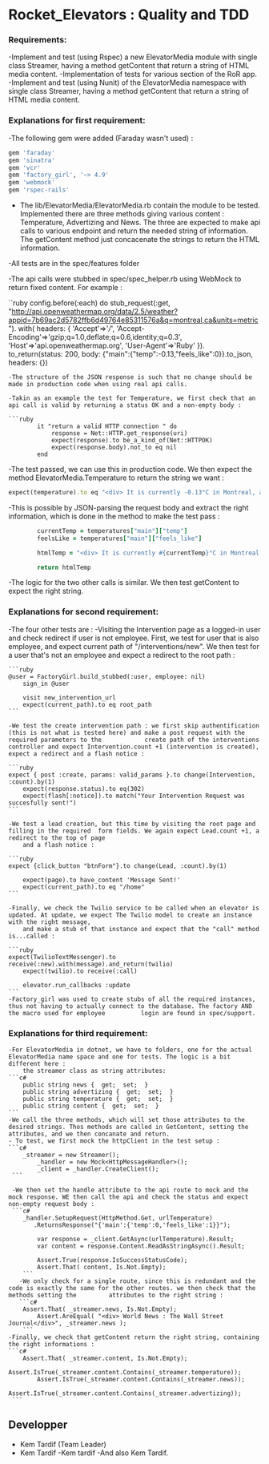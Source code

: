 # Rocket_Elevators : Quality and TDD

### Requirements:

-Implement and test (using Rspec) a new ElevatorMedia module with single class Streamer, having a method getContent that return a string of HTML media content.
-Implementation of tests for various section of the RoR app.
-Implement and test (using Nunit) of the ElevatorMedia namespace with single class Streamer, having a method getContent that return a string of HTML media content.

### Explanations for first requirement:

-The following gem were added (Faraday wasn't used) :

```ruby
gem 'faraday'
gem 'sinatra'
gem 'vcr'
gem 'factory_girl', '~> 4.9'
gem 'webmock'
gem 'rspec-rails'
```
- The lib/ElevatorMedia/ElevatorMedia.rb contain the module to be tested. Implemented there are three methods giving various content : Temperature, Advertizing and News. The three are expected to make api calls to various endpoint and return the needed string of information. The getContent method just concacenate the strings to return the HTML information.

-All tests are in the spec/features folder

-The api calls were stubbed in spec/spec_helper.rb using WebMock to return fixed content. For example :

``ruby
  config.before(:each) do
    stub_request(:get, "http://api.openweathermap.org/data/2.5/weather?appid=7b69ac2d5782ffb6d49764e85311576a&q=montreal,ca&units=metric").
    with(
      headers: {
     'Accept'=>'*/*',
     'Accept-Encoding'=>'gzip;q=1.0,deflate;q=0.6,identity;q=0.3',
     'Host'=>'api.openweathermap.org',
     'User-Agent'=>'Ruby'
      }).
    to_return(status: 200, body: {"main":{"temp":-0.13,"feels_like":0}}.to_json, headers: {})
```
-The structure of the JSON response is such that no change should be made in production code when using real api calls.

-Takin as an example the test for Temperature, we first check that an api call is valid by returning a status OK and a non-empty body :

```ruby
        it "return a valid HTTP connection " do
            response = Net::HTTP.get_response(uri)
            expect(response).to be_a_kind_of(Net::HTTPOK)
            expect(response.body).not_to eq nil
        end
```

-The test passed, we can use this in production code. We then expect the method ElevatorMedia.Temperature to return the string we want :

```ruby
expect(temperature).to eq "<div> It is currently -0.13°C in Montreal, and it feels like 0°C!</div>"
```
-This is possible by JSON-parsing the request body and extract the right information, which is done in the method to make the test pass :

```ruby
        currentTemp = temperatures["main"]["temp"]
        feelsLike = temperatures["main"]["feels_like"]

        htmlTemp = "<div> It is currently #{currentTemp}°C in Montreal, and it feels like #{feelsLike}°C!</div>"

        return htmlTemp
```

-The logic for the two other calls is similar. We then test getContent to expect the right string.

### Explanations for second requirement:

-The four other tests are : 
	-Visiting the Intervention page as a logged-in user and check redirect if user is not employee. First, we test for user that is also employee, and expect current 
		path of "/interventions/new". We then test for a user that's not an employee and expect a redirect to the root path :
	
	```ruby
	@user = FactoryGirl.build_stubbed(:user, employee: nil)
        sign_in @user
        
        visit new_intervention_url
        expect(current_path).to eq root_path   
	```
	
	-We test the create intervention path : we first skip authentification (this is not what is tested here) and make a post request with the required parameters to the 			create path of the interventions controller and expect Intervention.count +1 (intervention is created), expect a redirect and a flash notice :
	
	```ruby
	expect { post :create, params: valid_params }.to change(Intervention, :count).by(1)
        expect(response.status).to eq(302)
        expect(flash[:notice]).to match("Your Intervention Request was succesfully sent!")
	```
	
	-We test a lead creation, but this time by visiting the root page and filling in the required  form fields. We again expect Lead.count +1, a redirect to the top of page 
		and a flash notice :
		
	```ruby
	expect {click_button "btnForm"}.to change(Lead, :count).by(1)

        expect(page).to have_content 'Message Sent!'
        expect(current_path).to eq "/home"
	```
	
	-Finally, we check the Twilio service to be called when an elevator is updated. At update, we expect The Twilio model to create an instance with the right message, 
		and make a stub of that instance and expect that the "call" method is...called :
		
	```ruby
	expect(TwilioTextMessenger).to receive(:new).with(message).and_return(twilio)
    	expect(twilio).to receive(:call)

    	elevator.run_callbacks :update
	```
	-Factory_girl was used to create stubs of all the required instances, thus not having to actually connect to the database. The factory AND the macro used for employee 			login are found in spec/support.
	
### Explanations for third requirement:

	-For ElevatorMedia in dotnet, we have to folders, one for the actual ElevatorMedia name space and one for tests. The logic is a bit different here :
		the streamer class as string attributes:
	```c#
		public string news {  get;  set;  }  
		public string advertizing {  get;  set;  }  
		public string temperature {  get;  set;  }
		public string content {  get;  set;  }  
	```
	-We call the three methods, which will set those attributes to the desired strings. Thos methods are called in GetContent, setting the attributes, and we then concanate and return. 
	- To test, we first mock the httpClient in the test setup :
	```c#
	    _streamer = new Streamer();
            _handler = new Mock<HttpMessageHandler>();
            _client = _handler.CreateClient();
	 ```
	 
	 -We then set the handle attribute to the api route to mock and the mock response. WE then call the api and check the status and expect non-empty request body :
	 ```c#
		_handler.SetupRequest(HttpMethod.Get, urlTemperature)
           .ReturnsResponse("{'main':{'temp':0,'feels_like':1}}");  
                    
            var response = _client.GetAsync(urlTemperature).Result;
            var content = response.Content.ReadAsStringAsync().Result;
            
            Assert.True(response.IsSuccessStatusCode);
            Assert.That( content, Is.Not.Empty);
	    ```
	   -We only check for a single route, since this is redundant and the code is exactly the same for the other routes. we then check that the methods setting the 		attributes to the right string :
	   ```c#
	    Assert.That( _streamer.news, Is.Not.Empty);
            Assert.AreEqual( "<div> World News : The Wall Street Journal</div>", _streamer.news );
        ```
	-Finally, we check that getContent return the right string, containing the right informations :
	```c#
		Assert.That( _streamer.content, Is.Not.Empty);
            Assert.IsTrue(_streamer.content.Contains(_streamer.temperature));
            Assert.IsTrue(_streamer.content.Contains(_streamer.news));
            Assert.IsTrue(_streamer.content.Contains(_streamer.advertizing));
	 ```   
		




## Developper
- Kem Tardif (Team Leader)
- Kem Tardif
-Kem tardif
-And also Kem Tardif.

